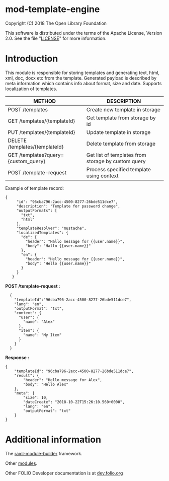 # mod-template-engine

Copyright (C) 2018 The Open Library Foundation

This software is distributed under the terms of the Apache License,
Version 2.0. See the file "[LICENSE](LICENSE)" for more information.

# Introduction

This module is responsible for storing templates and generating
text, html, xml, doc, docx etc from the template.
Generated payload is described by meta information which contains info
about format, size and date. Supports localization of templates.

| METHOD                             | DESCRIPTION                                        |
|------------------------------------|----------------------------------------------------|
| POST /templates                     | Create new template in storage                     |
| GET /templates/{templateId}         | Get template from storage by id                    |
| PUT /templates/{templateId}         | Update template in storage                         |
| DELETE /templates/{templateId}      | Delete template from storage                       |
| GET /templates?query={custom_query} | Get list of templates from storage by custom query |
| POST /template-request              | Process specified template using context           |

Example of template record:
```
{
     "id": "96cba796-2acc-4500-8277-26bde511dce7",
     "description": "Template for password change",
     "outputFormats": [
       "txt",
       "html"
     ],
     "templateResolver": "mustache",
     "localizedTemplates": {
       "de": {
         "header": "Hallo message for {{user.name}}",
         "body": "Hallo {{user.name}}"
       },
       "en": {
         "header": "Hello message for {{user.name}}",
         "body": "Hello {{user.name}}"
       }
     }
   }
```
 **POST /template-request :**
```
  {
    "templateId":"96cba796-2acc-4500-8277-26bde511dce7",
    "lang": "en",
    "outputFormat": "txt",
    "context": {
      "user": {
        "name": "Alex"
      },
      "item": {
        "name": "My Item"
      }
    }
  }
```
**Response :**
```
{
    "templateId": "96cba796-2acc-4500-8277-26bde511dce7",
    "result": {
        "header": "Hello message for Alex",
        "body": "Hello Alex"
    },
    "meta": {
        "size": 10,
        "dateCreate": "2018-10-22T15:26:10.560+0000",
        "lang": "en",
        "outputFormat": "txt"
    }
}
```
 
 
# Additional information

The [raml-module-builder](https://github.com/folio-org/raml-module-builder) framework.

Other [modules](https://dev.folio.org/source-code/#server-side).

Other FOLIO Developer documentation is at [dev.folio.org](https://dev.folio.org/)
